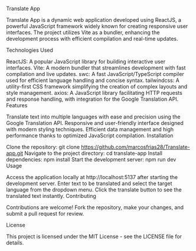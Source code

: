 Translate App

Translate App is a dynamic web application developed using ReactJS, a powerful JavaScript framework widely known for creating responsive user interfaces. The project utilizes Vite as a bundler, enhancing the development process with efficient compilation and real-time updates.

Technologies Used

ReactJS: A popular JavaScript library for building interactive user interfaces.
Vite: A modern bundler that streamlines development with fast compilation and live updates.
swc: A fast JavaScript/TypeScript compiler used for efficient language handling and concise syntax.
tailwindcss: A utility-first CSS framework simplifying the creation of complex layouts and style management.
axios: A JavaScript library facilitating HTTP requests and response handling, with integration for the Google Translation API.
Features

Translate text into multiple languages with ease and precision using the Google Translation API.
Responsive and user-friendly interface designed with modern styling techniques.
Efficient data management and high performance thanks to optimized JavaScript compilation.
Installation

Clone the repository: git clone https://github.com/marcosfrias28/Translate-app.git
Navigate to the project directory: cd translate-app
Install dependencies: npm install
Start the development server: npm run dev
Usage

Access the application locally at http://localhost:5137 after starting the development server.
Enter text to be translated and select the target language from the dropdown menu.
Click the translate button to see the translated text instantly.
Contributing

Contributions are welcome! Fork the repository, make your changes, and submit a pull request for review.

License

This project is licensed under the MIT License - see the LICENSE file for details.
